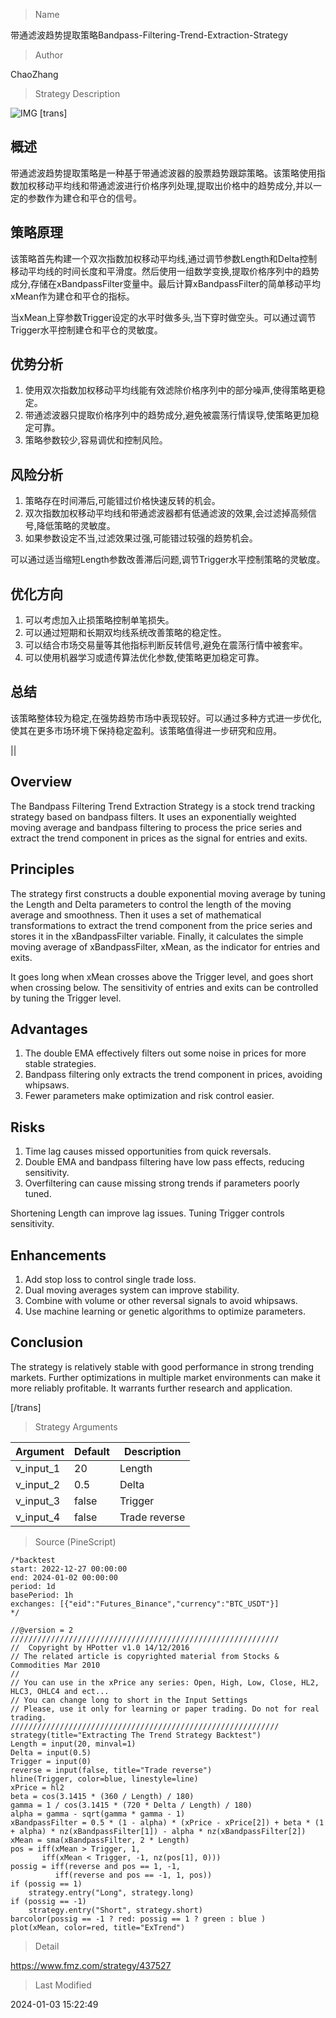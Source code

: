 
> Name

带通滤波趋势提取策略Bandpass-Filtering-Trend-Extraction-Strategy

> Author

ChaoZhang

> Strategy Description

![IMG](https://www.fmz.com/upload/asset/1657295340f3d80b6cb.png)
[trans]

## 概述

带通滤波趋势提取策略是一种基于带通滤波器的股票趋势跟踪策略。该策略使用指数加权移动平均线和带通滤波进行价格序列处理,提取出价格中的趋势成分,并以一定的参数作为建仓和平仓的信号。

## 策略原理

该策略首先构建一个双次指数加权移动平均线,通过调节参数Length和Delta控制移动平均线的时间长度和平滑度。然后使用一组数学变换,提取价格序列中的趋势成分,存储在xBandpassFilter变量中。最后计算xBandpassFilter的简单移动平均xMean作为建仓和平仓的指标。

当xMean上穿参数Trigger设定的水平时做多头,当下穿时做空头。可以通过调节Trigger水平控制建仓和平仓的灵敏度。

## 优势分析

1. 使用双次指数加权移动平均线能有效滤除价格序列中的部分噪声,使得策略更稳定。
2. 带通滤波器只提取价格序列中的趋势成分,避免被震荡行情误导,使策略更加稳定可靠。
3. 策略参数较少,容易调优和控制风险。

## 风险分析

1. 策略存在时间滞后,可能错过价格快速反转的机会。 
2. 双次指数加权移动平均线和带通滤波器都有低通滤波的效果,会过滤掉高频信号,降低策略的灵敏度。
3. 如果参数设定不当,过滤效果过强,可能错过较强的趋势机会。

可以通过适当缩短Length参数改善滞后问题,调节Trigger水平控制策略的灵敏度。

## 优化方向

1. 可以考虑加入止损策略控制单笔损失。
2. 可以通过短期和长期双均线系统改善策略的稳定性。
3. 可以结合市场交易量等其他指标判断反转信号,避免在震荡行情中被套牢。
4. 可以使用机器学习或遗传算法优化参数,使策略更加稳定可靠。

## 总结  

该策略整体较为稳定,在强势趋势市场中表现较好。可以通过多种方式进一步优化,使其在更多市场环境下保持稳定盈利。该策略值得进一步研究和应用。

||


## Overview

The Bandpass Filtering Trend Extraction Strategy is a stock trend tracking strategy based on bandpass filters. It uses an exponentially weighted moving average and bandpass filtering to process the price series and extract the trend component in prices as the signal for entries and exits. 

## Principles

The strategy first constructs a double exponential moving average by tuning the Length and Delta parameters to control the length of the moving average and smoothness. Then it uses a set of mathematical transformations to extract the trend component from the price series and stores it in the xBandpassFilter variable. Finally, it calculates the simple moving average of xBandpassFilter, xMean, as the indicator for entries and exits.

It goes long when xMean crosses above the Trigger level, and goes short when crossing below. The sensitivity of entries and exits can be controlled by tuning the Trigger level.

## Advantages

1. The double EMA effectively filters out some noise in prices for more stable strategies.
2. Bandpass filtering only extracts the trend component in prices, avoiding whipsaws.
3. Fewer parameters make optimization and risk control easier.

## Risks 

1. Time lag causes missed opportunities from quick reversals.
2. Double EMA and bandpass filtering have low pass effects, reducing sensitivity. 
3. Overfiltering can cause missing strong trends if parameters poorly tuned.

Shortening Length can improve lag issues. Tuning Trigger controls sensitivity.

## Enhancements

1. Add stop loss to control single trade loss.
2. Dual moving averages system can improve stability. 
3. Combine with volume or other reversal signals to avoid whipsaws.
4. Use machine learning or genetic algorithms to optimize parameters.

## Conclusion

The strategy is relatively stable with good performance in strong trending markets. Further optimizations in multiple market environments can make it more reliably profitable. It warrants further research and application.

[/trans]

> Strategy Arguments



|Argument|Default|Description|
|----|----|----|
|v_input_1|20|Length|
|v_input_2|0.5|Delta|
|v_input_3|false|Trigger|
|v_input_4|false|Trade reverse|


> Source (PineScript)

``` pinescript
/*backtest
start: 2022-12-27 00:00:00
end: 2024-01-02 00:00:00
period: 1d
basePeriod: 1h
exchanges: [{"eid":"Futures_Binance","currency":"BTC_USDT"}]
*/

//@version = 2
////////////////////////////////////////////////////////////
//  Copyright by HPotter v1.0 14/12/2016
// The related article is copyrighted material from Stocks & Commodities Mar 2010
//
// You can use in the xPrice any series: Open, High, Low, Close, HL2, HLC3, OHLC4 and ect...
// You can change long to short in the Input Settings
// Please, use it only for learning or paper trading. Do not for real trading.
////////////////////////////////////////////////////////////
strategy(title="Extracting The Trend Strategy Backtest")
Length = input(20, minval=1)
Delta = input(0.5)
Trigger = input(0)
reverse = input(false, title="Trade reverse")
hline(Trigger, color=blue, linestyle=line)
xPrice = hl2
beta = cos(3.1415 * (360 / Length) / 180)
gamma = 1 / cos(3.1415 * (720 * Delta / Length) / 180)
alpha = gamma - sqrt(gamma * gamma - 1)
xBandpassFilter = 0.5 * (1 - alpha) * (xPrice - xPrice[2]) + beta * (1 + alpha) * nz(xBandpassFilter[1]) - alpha * nz(xBandpassFilter[2])
xMean = sma(xBandpassFilter, 2 * Length)
pos = iff(xMean > Trigger, 1,
	   iff(xMean < Trigger, -1, nz(pos[1], 0))) 
possig = iff(reverse and pos == 1, -1,
          iff(reverse and pos == -1, 1, pos))	   
if (possig == 1) 
    strategy.entry("Long", strategy.long)
if (possig == -1)
    strategy.entry("Short", strategy.short)	   	    
barcolor(possig == -1 ? red: possig == 1 ? green : blue )
plot(xMean, color=red, title="ExTrend")
```

> Detail

https://www.fmz.com/strategy/437527

> Last Modified

2024-01-03 15:22:49
